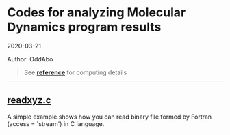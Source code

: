 # Codes for analyzing Molecular Dynamics program results

2020-03-21

Author: OddAbo

> See [**reference**](https://github.com/OddAbo/MD-analysis/tree/master/reference) for computing details

---

## [**readxyz.c**](https://github.com/OddAbo/MD-analysis/blob/master/src/readxyz.c)

A simple example shows how you can read binary file formed by Fortran (access =
    'stream') in C language.


